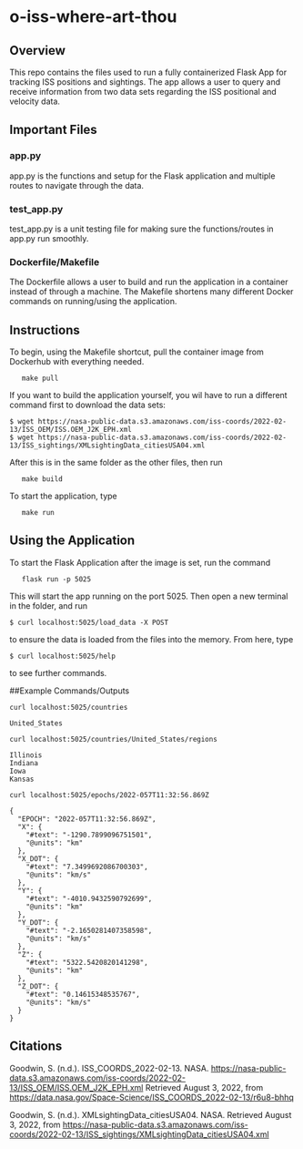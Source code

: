 # o-iss-where-art-thou

## Overview

This repo contains the files used to run a fully containerized Flask App for tracking ISS positions and sightings. The app allows a user to query and receive information from two data sets regarding the ISS positional and velocity data.

## Important Files

### app.py

app.py is the functions and setup for the Flask application and multiple routes to navigate through the data.

### test_app.py

test_app.py is a unit testing file for making sure the functions/routes in app.py run smoothly.

### Dockerfile/Makefile

The Dockerfile allows a user to build and run the application in a container instead of through a machine. The Makefile shortens many different Docker commands on running/using the application.

## Instructions

To begin, using the Makefile shortcut, pull the container image from Dockerhub with everything needed.

```
   make pull
```

If you want to build the application yourself, you wil have to run a different command first to download the data sets:

```
$ wget https://nasa-public-data.s3.amazonaws.com/iss-coords/2022-02-13/ISS_OEM/ISS.OEM_J2K_EPH.xml
$ wget https://nasa-public-data.s3.amazonaws.com/iss-coords/2022-02-13/ISS_sightings/XMLsightingData_citiesUSA04.xml
```

After this is in the same folder as the other files, then run

```
   make build
```

To start the application, type

```
   make run
```

## Using the Application

To start the Flask Application after the image is set, run the command

```
   flask run -p 5025
```

This will start the app running on the port 5025. Then open a new terminal in the folder, and run

```
$ curl localhost:5025/load_data -X POST
```

to ensure the data is loaded from the files into the memory. From here, type

```
$ curl localhost:5025/help
```

to see further commands.

##Example Commands/Outputs

```
curl localhost:5025/countries

United_States

curl localhost:5025/countries/United_States/regions

Illinois
Indiana
Iowa
Kansas

curl localhost:5025/epochs/2022-057T11:32:56.869Z

{
  "EPOCH": "2022-057T11:32:56.869Z", 
  "X": {
    "#text": "-1290.7899096751501", 
    "@units": "km"
  }, 
  "X_DOT": {
    "#text": "7.3499692086700303", 
    "@units": "km/s"
  }, 
  "Y": {
    "#text": "-4010.9432590792699", 
    "@units": "km"
  }, 
  "Y_DOT": {
    "#text": "-2.1650281407358598", 
    "@units": "km/s"
  }, 
  "Z": {
    "#text": "5322.5420820141298", 
    "@units": "km"
  }, 
  "Z_DOT": {
    "#text": "0.14615348535767", 
    "@units": "km/s"
  }
}
```

## Citations

Goodwin, S. (n.d.). ISS_COORDS_2022-02-13. NASA. https://nasa-public-data.s3.amazonaws.com/iss-coords/2022-02-13/ISS_OEM/ISS.OEM_J2K_EPH.xml Retrieved August 3, 2022, from https://data.nasa.gov/Space-Science/ISS_COORDS_2022-02-13/r6u8-bhhq

Goodwin, S. (n.d.). XMLsightingData_citiesUSA04. NASA. Retrieved August 3, 2022, from https://nasa-public-data.s3.amazonaws.com/iss-coords/2022-02-13/ISS_sightings/XMLsightingData_citiesUSA04.xml
